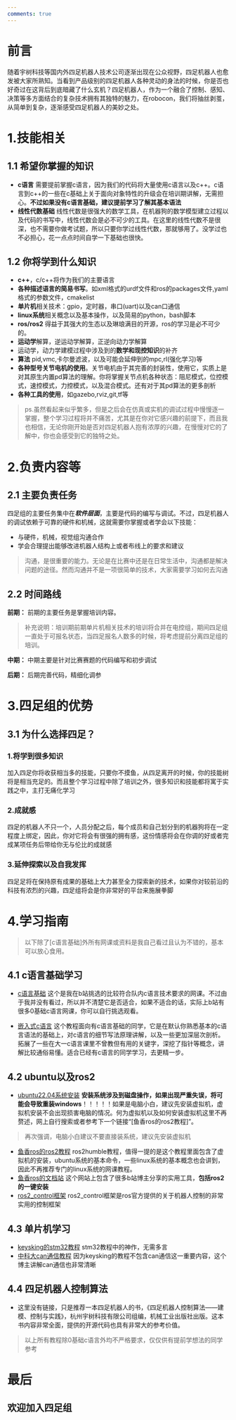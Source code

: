 ```yaml
---
comments: true
---
```

# 前言
随着宇树科技等国内外四足机器人技术公司逐渐出现在公众视野，四足机器人也愈发被大家所熟知。当看到产品级别的四足机器人各种灵动的身法的时候，你是否也好奇过在这背后到底暗藏了什么玄机？四足机器人，作为一个融合了控制、感知、决策等多方面结合的复杂技术拥有其独特的魅力，在robocon，我们将抽丝剥茧，从简单到复杂，逐渐感受四足机器人的美妙之处。

# 1.技能相关
## 1.1 希望你掌握的知识
* **c语言** 需要提前掌握c语言，因为我们的代码将大量使用c语言以及c++。c语言到c++的一些在c基础上关于面向对象特性的升级会在培训期讲解，无需担心。**不过如果没有c语言基础，建议提前学习了解其基本语法**
* **线性代数基础** 线性代数是很强大的数学工具，在机器狗的数学模型建立过程以及代码的书写中，线性代数会是必不可少的工具。在这里的线性代数不是很深，也不需要你做考试题，所以只要你学过线性代数，那就够用了。没学过也不必担心，花一点点时间自学一下基础也很快。
## 1.2 你将学到什么知识
* **c++**，c/c++将作为我们的主要语言
* **各种描述语言的简易书写**。如xml格式的urdf文件和ros的packages文件,yaml格式的参数文件，cmakelist
* **单片机**相关技术：gpio，定时器，串口(uart)以及can口通信
* **linux系统**相关概念以及基本操作，以及简易的python，bash脚本
* **ros/ros2** 得益于其强大的生态以及琳琅满目的开源，ros的学习是必不可少的。
* **运动学**解算，逆运动学解算，正逆向动力学解算
* 运动学，动力学建模过程中涉及到的**数学和现控知识**的补齐
* **算法** pid,vmc,卡尔曼滤波，以及可能会延伸到的mpc,rl(强化学习)等
* **各种型号关节电机的使用**。关节电机由于其完善的封装性，使用它，实质上是对其原生内置pd算法的理解。你将掌握关节点机各种状态：阻尼模式，位控模式，速控模式，力控模式，以及混合模式。还有对于其pd算法的更多剖析
* **各种工具的使用**，如gazebo,rviz,git,tf等
> ps.虽然看起来似乎繁多，但是之后会在仿真或实机的调试过程中慢慢逐一掌握，整个学习过程将并不痛苦，尤其是在你对它感兴趣的前提下，而且我也相信，无论你刚开始是否对四足机器人抱有浓厚的兴趣，在慢慢对它的了解中，你也会感受到它的独特之处。
# 2.负责内容等
## 2.1 主要负责任务
四足组的主要任务集中在***软件层面***，主要是代码的编写与调试。不过，四足机器人的调试依赖于可靠的硬件和机械，这就需要你掌握或者学会以下技能：

* 与硬件，机械，视觉组沟通合作
* 学会合理提出能够改进机器人结构上或者布线上的要求和建议


> 沟通，是很重要的能力。无论是在比赛中还是在日常生活中，沟通都是解决问题的途径。然而沟通并不是一项很简单的技术，大家需要学习如何去沟通
## 2.2 时间路线
**前期：** 前期的主要任务是掌握培训内容。
> 补充说明：培训期前期单片机相关技术的培训将合并在电控组，期间四足组一直处于可报名状态，当四足报名人数多的时候，将考虑提前分离四足组的培训。

**中期：** 中期主要是针对比赛赛题的代码编写和初步调试

**后期：** 后期完善代码，精细化调参

# 3.四足组的优势
## 3.1 为什么选择四足？
### 1.将学到很多知识
加入四足你将收获相当多的技能，只要你不摸鱼，从四足离开的时候，你的技能树将是相当充足的。而且整个学习过程中除了培训之外，很多知识和技能都将寓于实践之中，主打无痛化学习
### 2.成就感
四足的机器人不只一个，人员分配之后，每个成员和自己划分到的机器狗将在一定程度上绑定，因此，你对它将会有很强的拥有感，这份情感将会在你调的好或者完成某项任务后带给你无与伦比的成就感
### 3.延伸探索以及自我发挥
四足足将在保持原有成果的基础上大力甚至全力探索新的技术，如果你对较前沿的科技有浓烈的兴趣，四足组将会是你非常好的平台来施展拳脚

# 4.学习指南
>以下除了[c语言基础]外所有网课或资料是我自己看过且认为不错的，基本可以放心食用。
## 4.1 c语言基础学习
* [c语言基础](https://www.bilibili.com/video/BV17s411N78s?spm_id_from=333.788.videopod.episodes&vd_source=9876ea649d44f1854267794e03592f32) 这个是我在b站挑选的比较符合队内c语言技术要求的网课。不过由于我并没有看过，所以并不清楚它是否适合，如果不适合的话，实际上b站有很多0基础c语言网课，你可以自行挑选观看。

* [嵌入式c语言](https://www.bilibili.com/video/BV1RW411G7cr/?spm_id_from=333.337.search-card.all.click&vd_source=9876ea649d44f1854267794e03592f32) 这个教程面向有c语言基础的同学，它是在默认你熟悉基本的c语言语法的基础上，对c语言的细节写法原理讲解，以及一些更加深层次剖析。拓展了一些在大一c语言课里不曾教但有用的关键字，深挖了指针等概念，讲解比较通俗易懂。适合已经有c语言的同学学习，去更精一步。
## 4.2 ubuntu以及ros2

* [ubuntu22.04系统安装](https://blog.csdn.net/hakukun/article/details/147288539?ops_request_misc=%257B%2522request%255Fid%2522%253A%252228a2969f0d0aec5b9c6a12f364729749%2522%252C%2522scm%2522%253A%252220140713.130102334..%2522%257D&request_id=28a2969f0d0aec5b9c6a12f364729749&biz_id=0&utm_medium=distribute.pc_search_result.none-task-blog-2~all~sobaiduend~default-1-147288539-null-null.142^v102^pc_search_result_base7&utm_term=ubuntu22.04%E5%AE%89%E8%A3%85%E5%8F%8C%E7%B3%BB%E7%BB%9F&spm=1018.2226.3001.4187) **安装系统涉及到磁盘操作，如果出现严重失误，将可能会导致重装windows**！！！！！如果是电脑小白，建议先安装虚拟机，虚拟机安装不会出现损害电脑的情况。何为虚拟机以及如何安装虚拟机这里不再赘述，网上自行搜索或者参考下一个链接“[鱼香ros的ros2教程]”。
> 再次强调，电脑小白建议不要直接装系统，建议先安装虚拟机
* [鱼香ros的ros2教程](https://www.bilibili.com/video/BV1tE4m1d7Ug?spm_id_from=333.788.videopod.sections&vd_source=9876ea649d44f1854267794e03592f32) ros2humble教程，值得一提的是这个教程里面包含了虚拟机的安装，ubuntu系统的基本命令，一些linux系统的基本概念也会讲到，因此不再推荐专门的linux系统的网课教程。
* [鱼香ros的文档站](https://fishros.com/) 这个网站上包含了很多b站博主分享的实用工具，**包括ros2的一键安装**
* [ros2_control框架](https://www.bilibili.com/video/BV1ku411G7UR/?spm_id_from=333.337.search-card.all.click&vd_source=9876ea649d44f1854267794e03592f32) ros2_control框架是ros官方提供的关于机器人控制的非常实用的控制框架
## 4.3 单片机学习
* [keysking的stm32教程](https://www.bilibili.com/video/BV12v4y1y7uV/?spm_id_from=333.1387.collection.video_card.click&vd_source=9876ea649d44f1854267794e03592f32) stm32教程中的神作，无需多言
* [中科大can通信教程](https://www.bilibili.com/video/BV1HY411D7Ar/?spm_id_from=333.337.search-card.all.click&vd_source=9876ea649d44f1854267794e03592f32) 因为keysking的教程不包含can通信这一重要内容，这个博主讲解can通信也非常清晰

## 4.4 四足机器人控制算法
* 这里没有链接，只是推荐一本四足机器人的书，《四足机器人控制算法——建模、控制与实践》，杭州宇树科技有限公司组编，机械工业出版社出版。这本书内容非常全面，提供的开源代码也具有非常大的参考价值。

> 以上所有教程除0基础c语言外均不严格要求，仅仅供有提前学想法的同学参考

# 最后
## 欢迎加入四足组